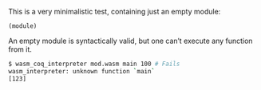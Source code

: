This is a very minimalistic test, containing just an empty module:
```wasm
(module)
```

An empty module is syntactically valid, but one can’t execute any function from it.
```sh
$ wasm_coq_interpreter mod.wasm main 100 # Fails
wasm_interpreter: unknown function `main`
[123]
```

